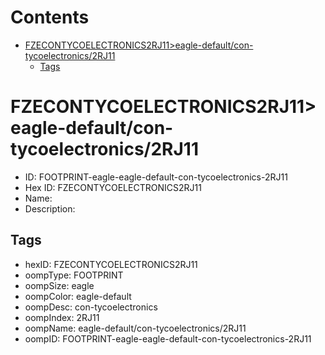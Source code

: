 



Contents
========

* [FZECONTYCOELECTRONICS2RJ11>eagle-default/con-tycoelectronics/2RJ11](#fzecontycoelectronics2rj11eagle-defaultcon-tycoelectronics2rj11)
	* [Tags](#tags)

# FZECONTYCOELECTRONICS2RJ11>eagle-default/con-tycoelectronics/2RJ11

- ID: FOOTPRINT-eagle-eagle-default-con-tycoelectronics-2RJ11
- Hex ID: FZECONTYCOELECTRONICS2RJ11
- Name: 
- Description: 

## Tags

- hexID: FZECONTYCOELECTRONICS2RJ11
- oompType: FOOTPRINT
- oompSize: eagle
- oompColor: eagle-default
- oompDesc: con-tycoelectronics
- oompIndex: 2RJ11
- oompName: eagle-default/con-tycoelectronics/2RJ11
- oompID: FOOTPRINT-eagle-eagle-default-con-tycoelectronics-2RJ11
